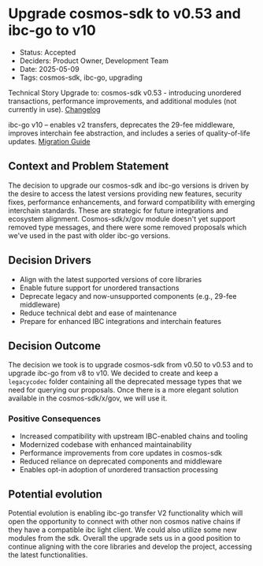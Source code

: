 # Upgrade cosmos-sdk to v0.53 and ibc-go to v10

- Status: Accepted
- Deciders: Product Owner, Development Team
- Date: 2025-05-09
- Tags: cosmos-sdk, ibc-go, upgrading

Technical Story
Upgrade to:
 cosmos-sdk v0.53 -  introducing unordered transactions, performance improvements, and additional modules (not currently in use). [Changelog](https://github.com/cosmos/cosmos-sdk/blob/v0.53.0/UPGRADING.md)

 ibc-go v10 – enables v2 transfers, deprecates the 29-fee middleware, improves interchain fee abstraction, and includes a series of quality-of-life updates.
[Migration Guide](https://ibc.cosmos.network/v10/migrations/v8_1-to-v10/)

## Context and Problem Statement

The decision to upgrade our cosmos-sdk and ibc-go versions is driven by the desire to access the latest versions providing new features, security fixes, performance enhancements, and forward compatibility with emerging interchain standards. These are strategic for future integrations and ecosystem alignment.
Cosmos-sdk/x/gov module doesn't yet support removed type messages, and there were some removed proposals which we've used in the past with older ibc-go versions.

## Decision Drivers

- Align with the latest supported versions of core libraries
- Enable future support for unordered transactions
- Deprecate legacy and now-unsupported components (e.g., 29-fee middleware)
- Reduce technical debt and ease of maintenance
- Prepare for enhanced IBC integrations and interchain features

## Decision Outcome

The decision we took is to upgrade cosmos-sdk from v0.50 to v0.53 and to upgrade ibc-go from v8 to v10.
We decided to create and keep a `legacycodec` folder containing all the deprecated message types that we need for querying our proposals. Once there is a more elegant solution available in the cosmos-sdk/x/gov, we will use it. 

### Positive Consequences

- Increased compatibility with upstream IBC-enabled chains and tooling
- Modernized codebase with enhanced maintainability
- Performance improvements from core updates in cosmos-sdk
- Reduced reliance on deprecated components and middleware
- Enables opt-in adoption of unordered transaction processing

## Potential evolution

Potential evolution is enabling ibc-go transfer V2 functionality which will open the opportunity to connect with other non cosmos native chains if they have
a compatible ibc light client. We could also utilize some new modules from the sdk. Overall the upgrade sets us in a good position to continue aligning with the core libraries and develop the project, accessing the latest functionalities.